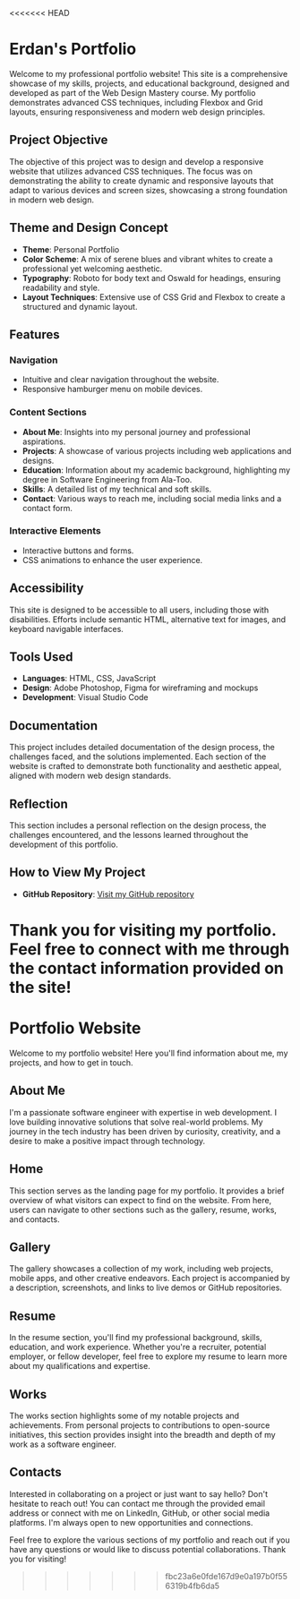 <<<<<<< HEAD
# Erdan's Portfolio

Welcome to my professional portfolio website! This site is a comprehensive showcase of my skills, projects, and educational background, designed and developed as part of the Web Design Mastery course. My portfolio demonstrates advanced CSS techniques, including Flexbox and Grid layouts, ensuring responsiveness and modern web design principles.

## Project Objective

The objective of this project was to design and develop a responsive website that utilizes advanced CSS techniques. The focus was on demonstrating the ability to create dynamic and responsive layouts that adapt to various devices and screen sizes, showcasing a strong foundation in modern web design.

## Theme and Design Concept

- **Theme**: Personal Portfolio
- **Color Scheme**: A mix of serene blues and vibrant whites to create a professional yet welcoming aesthetic.
- **Typography**: Roboto for body text and Oswald for headings, ensuring readability and style.
- **Layout Techniques**: Extensive use of CSS Grid and Flexbox to create a structured and dynamic layout.

## Features

### Navigation

- Intuitive and clear navigation throughout the website.
- Responsive hamburger menu on mobile devices.

### Content Sections

- **About Me**: Insights into my personal journey and professional aspirations.
- **Projects**: A showcase of various projects including web applications and designs.
- **Education**: Information about my academic background, highlighting my degree in Software Engineering from Ala-Too.
- **Skills**: A detailed list of my technical and soft skills.
- **Contact**: Various ways to reach me, including social media links and a contact form.

### Interactive Elements

- Interactive buttons and forms.
- CSS animations to enhance the user experience.

## Accessibility

This site is designed to be accessible to all users, including those with disabilities. Efforts include semantic HTML, alternative text for images, and keyboard navigable interfaces.

## Tools Used

- **Languages**: HTML, CSS, JavaScript
- **Design**: Adobe Photoshop, Figma for wireframing and mockups
- **Development**: Visual Studio Code

## Documentation

This project includes detailed documentation of the design process, the challenges faced, and the solutions implemented. Each section of the website is crafted to demonstrate both functionality and aesthetic appeal, aligned with modern web design standards.

## Reflection

This section includes a personal reflection on the design process, the challenges encountered, and the lessons learned throughout the development of this portfolio.

## How to View My Project

- **GitHub Repository**: [Visit my GitHub repository](https://github.com/ysebo/finalProject)


Thank you for visiting my portfolio. Feel free to connect with me through the contact information provided on the site!
=======
# Portfolio Website

Welcome to my portfolio website! Here you'll find information about me, my projects, and how to get in touch.

## About Me
I'm a passionate software engineer with expertise in web development. I love building innovative solutions that solve real-world problems. My journey in the tech industry has been driven by curiosity, creativity, and a desire to make a positive impact through technology.

## Home
This section serves as the landing page for my portfolio. It provides a brief overview of what visitors can expect to find on the website. From here, users can navigate to other sections such as the gallery, resume, works, and contacts.

## Gallery
The gallery showcases a collection of my work, including web projects, mobile apps, and other creative endeavors. Each project is accompanied by a description, screenshots, and links to live demos or GitHub repositories.

## Resume
In the resume section, you'll find my professional background, skills, education, and work experience. Whether you're a recruiter, potential employer, or fellow developer, feel free to explore my resume to learn more about my qualifications and expertise.

## Works
The works section highlights some of my notable projects and achievements. From personal projects to contributions to open-source initiatives, this section provides insight into the breadth and depth of my work as a software engineer.

## Contacts
Interested in collaborating on a project or just want to say hello? Don't hesitate to reach out! You can contact me through the provided email address or connect with me on LinkedIn, GitHub, or other social media platforms. I'm always open to new opportunities and connections.

Feel free to explore the various sections of my portfolio and reach out if you have any questions or would like to discuss potential collaborations. Thank you for visiting!
>>>>>>> fbc23a6e0fde167d9e0a197b0f556319b4fb6da5

